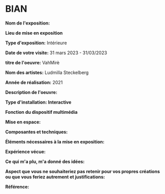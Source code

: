 # BIAN

**Nom de l'exposition:**


**Lieu de mise en exposition**

**Type d'exposition:**
Intérieure

**Date de votre visite:**
31 mars 2023 - 31/03/2023 

**titre de l'oeuvre:**
VahMirè

**Nom des artistes:**
Ludmilla Steckelberg

**Année de réalisation:** 
2021

**Description de l'oeuvre:**


**Type d'installation: Interactive**


**Fonction du dispositif multimédia**


**Mise en espace:**


**Composantes et techniques:**


**Éléments nécessaires à la mise en exposition:**


**Expérience vécue:**


**Ce qui m'a plu, m'a donné des idées:**


**Aspect que vous ne souhaiteriez pas retenir pour vos propres créations ou que vous feriez autrement et justifications:**


**Référence:**

